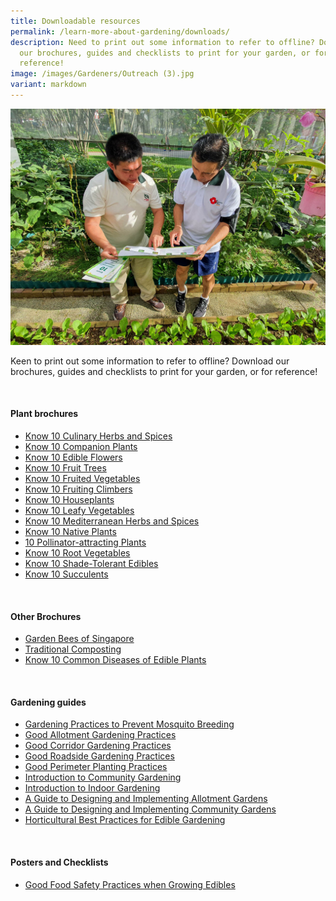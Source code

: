 ```yaml
---
title: Downloadable resources
permalink: /learn-more-about-gardening/downloads/
description: Need to print out some information to refer to offline? Download
  our brochures, guides and checklists to print for your garden, or for
  reference!
image: /images/Gardeners/Outreach (3).jpg
variant: markdown
---
```

<section>
<img title="An NParks officer talking to a Community Gardener about gardening brochures. Photo by Jacqueline Chua." src="/images/Gardeners/Outreach%20(3).jpg">
<p>Keen to print out some information to refer to offline? Download our brochures, guides and checklists to print for your garden, or for reference!</p>
	<br>
	</section>
<section>
<h4>Plant brochures</h4>
<ul>
	<li><a download="" href="/files/know%2010%20culinary%20herbs%20and%20spices.pdf">Know 10 Culinary Herbs and Spices</a></li>
	<li><a href="/files/know%2010%20companion%20plants.pdf">Know 10 Companion Plants</a></li>
	<li><a download="" href="/files/know%2010%20edible%20flowers.pdf">Know 10 Edible Flowers</a></li>
	<li><a download="" href="/files/know%2010%20fruit%20trees.pdf">Know 10 Fruit Trees</a></li>
	<li><a download="" href="/files/know%2010%20fruited%20vegetables.pdf">Know 10 Fruited Vegetables</a></li>
	<li><a download="" href="/files/know%2010%20fruiting%20climbers.pdf">Know 10 Fruiting Climbers</a></li>
	<li><a download="" href="/files/know%2010%20house%20plants.pdf">Know 10 Houseplants</a></li>
	<li><a download="" href="/files/know%2010%20leafy%20vegetables.pdf">Know 10 Leafy Vegetables</a></li>
	<li><a download="" href="/files/know%2010%20mediterranean%20herbs%20and%20spices.pdf">Know 10 Mediterranean Herbs and Spices</a></li>
	<li><a download="" href="/files/know%2010%20native%20plants.pdf">Know 10 Native Plants</a></li>
	<li><a href="/files/10%20pollinator-attracting%20plants.pdf">10 Pollinator-attracting Plants</a></li>
	<li><a download="" href="/files/know%2010%20root%20vegetables.pdf">Know 10 Root Vegetables</a></li>
	<li><a download="" href="/files/know%2010%20shade-tolerant%20edibles%20(readable).pdf">Know 10 Shade-Tolerant Edibles</a></li>	
	<li><a download="" href="/files/know%2010%20succulents.pdf">Know 10 Succulents</a></li>
</ul>
	<br>
</section>
<section>
<h4>Other Brochures</h4>
<ul>
	<li><a download="" href="/files/garden%20bees%20of%20singapore%20211110%20(rev%20b)%20digital.pdf">Garden Bees of Singapore</a></li>	
	<li><a download="" href="/files/traditional%20composting%20(readable).pdf">Traditional Composting</a></li>
	<li><a href="/files/know%2010%20common%20diseases%20of%20edible%20plants.pdf">Know 10 Common Diseases of Edible Plants</a></li>
	</ul>
		<br>
</section>
<section>
<h4>Gardening guides</h4>
<ul>
	<li><a download="" href="/files/gardening%20practices%20to%20prevent%20mosquito%20breeding%20(readable)-1.pdf">Gardening Practices to Prevent Mosquito Breeding</a></li>	
	<li><a download="" href="/files/good%20allotment%20gardening%20practices%20brochure.pdf">Good Allotment Gardening Practices</a></li>			
	<li><a download="" href="/files/good%20corridor%20gardening%20practices.pdf">Good Corridor Gardening Practices</a></li>		
	<li><a download="" href="/files/good%20roadside%20gardening%20practices.pdf">Good Roadside Gardening Practices</a></li>	
	<li><a href="/files/good%20perimeter%20planting%20practices.pdf">Good Perimeter Planting Practices</a></li>			
	<li><a href="/files/introduction%20to%20community%20gardening.pdf">Introduction to Community Gardening</a></li>
	<li><a download="" href="/files/introduction%20to%20indoor%20gardening.pdf">Introduction to Indoor Gardening</a></li>	
	<li><a target="_blank" href="https://go.gov.sg/allotment-guide">A Guide to Designing and Implementing Allotment Gardens</a></li>	
	<li><a target="_blank" href="https://go.gov.sg/community-garden-design">A Guide to Designing and Implementing Community Gardens</a></li>	
	<li><a target="_blank" href="https://go.gov.sg/best-practices-edible-gardening">Horticultural Best Practices for Edible Gardening</a></li>	
</ul>
		<br>
</section>
<section>
<h4>Posters and Checklists</h4>
	<ul>
	<li><a download="" href="/files/good%20food%20safety%20practices%20when%20growing%20edibles%20poster.pdf">Good Food Safety Practices when Growing Edibles</a></li>	
</ul>
		<br>
</section>